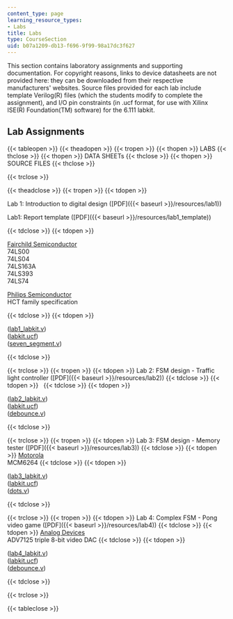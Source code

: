 ```yaml
---
content_type: page
learning_resource_types:
- Labs
title: Labs
type: CourseSection
uid: b07a1209-db13-f696-9f99-98a17dc3f627
---
```


This section contains laboratory assignments and supporting documentation. For copyright reasons, links to device datasheets are not provided here: they can be downloaded from their respective manufacturers' websites. Source files provided for each lab include template Verilog(R) files (which the students modify to complete the assignment), and I/O pin constraints (in .ucf format, for use with Xilinx ISE(R) Foundation(TM) software) for the 6.111 labkit.

Lab Assignments
---------------

{{< tableopen >}}
{{< theadopen >}}
{{< tropen >}}
{{< thopen >}}
LABS
{{< thclose >}}
{{< thopen >}}
DATA SHEETs
{{< thclose >}}
{{< thopen >}}
SOURCE FILES
{{< thclose >}}

{{< trclose >}}

{{< theadclose >}}
{{< tropen >}}
{{< tdopen >}}


Lab 1: Introduction to digital design ([PDF]({{< baseurl >}}/resources/lab1))

Lab1: Report template ([PDF]({{< baseurl >}}/resources/lab1_template))


{{< tdclose >}}
{{< tdopen >}}


[Fairchild Semiconductor](http://www.fairchildsemi.com/)  
74LS00  
74LS04  
74LS163A  
74LS393  
74LS74

[Philips Semiconductor](https://www.mouser.com/manufacturer/philips-semiconductors/?gclid=Cj0KCQjwsZKJBhC0ARIsAJ96n3UpfI0N8WW8IW6dlFKRG2SgtaRG8CpynKsI0NiCIfNDuebb096JuaUaAmbzEALw_wcB)  
HCT family specification


{{< tdclose >}}
{{< tdopen >}}


([lab1\_labkit.v](/courses/electrical-engineering-and-computer-science/6-111-introductory-digital-systems-laboratory-spring-2006/labs/lab1_labkit.v))  
([labkit.ucf](/courses/electrical-engineering-and-computer-science/6-111-introductory-digital-systems-laboratory-spring-2006/labs/labkit.ucf))  
([seven\_segment.v](/courses/electrical-engineering-and-computer-science/6-111-introductory-digital-systems-laboratory-spring-2006/labs/seven_segment.v))


{{< tdclose >}}

{{< trclose >}}
{{< tropen >}}
{{< tdopen >}}
Lab 2: FSM design - Traffic light controller ([PDF]({{< baseurl >}}/resources/lab2))
{{< tdclose >}}
{{< tdopen >}}
 
{{< tdclose >}}
{{< tdopen >}}


([lab2\_labkit.v](/courses/electrical-engineering-and-computer-science/6-111-introductory-digital-systems-laboratory-spring-2006/labs/lab2_labkit.v))  
([labkit.ucf](/courses/electrical-engineering-and-computer-science/6-111-introductory-digital-systems-laboratory-spring-2006/labs/labkit.ucf))  
([debounce.v](/courses/electrical-engineering-and-computer-science/6-111-introductory-digital-systems-laboratory-spring-2006/labs/debounce.v))


{{< tdclose >}}

{{< trclose >}}
{{< tropen >}}
{{< tdopen >}}
Lab 3: FSM design - Memory tester ([PDF]({{< baseurl >}}/resources/lab3))
{{< tdclose >}}
{{< tdopen >}}
[Motorola](http://www.motorola.com/)  
MCM6264
{{< tdclose >}}
{{< tdopen >}}


([lab3\_labkit.v](/courses/electrical-engineering-and-computer-science/6-111-introductory-digital-systems-laboratory-spring-2006/labs/lab3_labkit.v))  
([labkit.ucf](/courses/electrical-engineering-and-computer-science/6-111-introductory-digital-systems-laboratory-spring-2006/labs/labkit.ucf))  
([dots.v](/courses/electrical-engineering-and-computer-science/6-111-introductory-digital-systems-laboratory-spring-2006/labs/dots.v))


{{< tdclose >}}

{{< trclose >}}
{{< tropen >}}
{{< tdopen >}}
Lab 4: Complex FSM - Pong video game ([PDF]({{< baseurl >}}/resources/lab4))
{{< tdclose >}}
{{< tdopen >}}
[Analog Devices](http://www.analog.com/)  
ADV7125 triple 8-bit video DAC
{{< tdclose >}}
{{< tdopen >}}


([lab4\_labkit.v](/courses/electrical-engineering-and-computer-science/6-111-introductory-digital-systems-laboratory-spring-2006/labs/lab4_labkit.v))  
([labkit.ucf](/courses/electrical-engineering-and-computer-science/6-111-introductory-digital-systems-laboratory-spring-2006/labs/labkit.ucf))  
([debounce.v](/courses/electrical-engineering-and-computer-science/6-111-introductory-digital-systems-laboratory-spring-2006/labs/debounce.v))


{{< tdclose >}}

{{< trclose >}}

{{< tableclose >}}